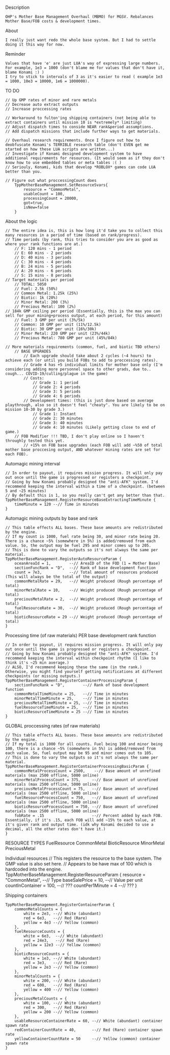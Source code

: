 Description
 
    OHP's Mother Base Management Overhaul (MBMO) for MGSV. Rebalances Mother Base/FOB costs & development times.

About

    I really just want redo the whole base system. But I had to settle doing it this way for now.

Reminder

    Values that have 'e' are just LUA's way of expressing large numbers.
    For example, 1e3 = 1000 (don't blame me for values that don't have it, blame Konami :) )
    I try to stick to intervals of 3 as it's easier to read ( example 1e3 = 1000, 10e3 = 10000, 1e6 = 1000000).

TO DO

    // Up GMP rates of minor and rare metals
    // Decrease auto extract outputs
    // Increase proccessing rates

    // Workaround to fulton'ing shipping containers (not being able to extract containers until mission 10 is *extremely* limiting)
    // Adjust dispatch times to conside NEAR rank&period assumptions.
    // Add dispatch missions that include further ways to get materials.
        
    // Overhaul research requirements. Once I figure out how to deobfuscate Konami's TERRIBLE research table (don't EVEN get me started on how these LUA scripts are written...)
    // Investigate if Konami designed development system to have additional requirements for resources. (It would seem as if they don't know how to use embedded tables or meta tables :( )
    // Seriouly, Konami, kids that develop *ROBLOX* games can code LUA better than you.
    
    // Figure out what proccessingCount does
        TppMotherBaseManagement.SetResourceSvars{
            resource = "CommonMetal",
            usableCount = 100,
            processingCount = 20000,
            got=true,
            isNew=false
        }

About the logic

    // The entire idea is, this is how long it'd take you to collect this many resources in a period of time (based on rank/progress).
    // Time periods (by rank, this tries to consider you are as good as where your rank functions are at.)
        // F: 120 mins - 1 period
        // E: 60 mins - 2 periods
        // D: 40 mins - 3 periods
        // C: 30 mins - 4 periods
        // B: 24 mins - 5 periods
        // A: 20 mins - 6 periods
        // S: 15 mins - 8 periods
    // Target materials per period
        // TOTAL: 5050
        // Fuel: 2.5k (50%)
        // Common Metal: 1.25k (25%)
        // Biotic: 1k (20%)
        // Minor Metal: 200 (3%)
        // Precious Metal: 100 (2%)
    // 184k GMP ceiling per period (Essentially, this is the max you can sell for your mining+process output, at each period, for this amount)
        // Fuel: 3 GMP per unit (3%/5k)
        // Common: 10 GMP per unit (11%/12.5k)
        // Biotic: 30 GMP per unit (16%/30k) 
        // Minor Metal: 220 GMP per unit (23%/44k)
        // Precious Metal: 780 GMP per unit (45%/84k)

    // More materials requirements (common, fuel, and biotic TBD others)
        // BASE UPGRADES
            // Each upgrade should take about 2 cycles (~4 hours) to achieve each (or until you build FOBs to add to proccessing rates).
            // Grade 4 has +5 individual limits for mother base only (I'm considering adding more personnel space to other grads, due to.. cough... COVID-19/culling/plague in the game)
            // Costs: 
                // Grade 1: 1 period
                // Grade 2: 4 periods
                // Grade 3: 5 periods
                // Grade 4: 6 periods
            // Development times: (this is just done based on average playthrough, also so it doesn't feel "cheaty". You are likely to be on mission 10-30 by grade 3.)
                // Grade 1: Instant
                // Grade 2: 30 minutes
                // Grade 3: 40 minutes
                // Grade 4: 10 minutes (Likely getting close to end of game.)
        // FOB Modifier !!! TBD, I don't play online so I haven't throughly tested this yet.
            // +15% on FOB base upgrades (each FOB will add ~%50 of total mother base proccesing output, AND whatever mining rates are set for each FOB).


Automagic mining interval

    // In order to payout, it requires mission progress. It will only pay out once until the game is progressed or registers a checkpoint.
    // Going by how Konami probably designed the "anti-AFK" system. I'd recommend keeping the interval within a time of a checkpoint. (between 5 and ~25 minutes)
    // By default this is 1, so you really can't get any better than that.
    TppMotherBaseManagement.RegisterResourceBaseExtractingTimeMinute {
        timeMinute = 120 --// Time in minutes
    }

Automagic mining outputs by base and rank

    // This table effects ALL bases. These base amounts are redistributed by the engine.
    // If my count is 1000, fuel rate being 30, and minor rate being 20. There is a chance ~5% (somewhere in 5%) is added/removed from each value. So, the output may be fuel 295 and minor comes up to 205.
    // This is done to vary the outputs so it's not always the same per material.
    TppMotherBaseManagement.RegisterAutoResourceParam {
        oceanAreaId = 1,        --// AreaID of the FOD (1 = Mother Base)
        sectionFuncRank = "D",  --// Rank of base development function
        count = 7e3,            --// Total amount of resources produced (This will always be the total of the output)
        commonMetalRate = 29,   --// Weight produced (Rough percentage of total)
        minorMetalRate = 10,    --// Weight produced (Rough percentage of total)
        preciousMetalRate = 2,  --// Weight produced (Rough percentage of total)
        fuelResourceRate = 30,  --// Weight produced (Rough percentage of total)
        bioticResourceRate = 29 --// Weight produced (Rough percentage of total)
    }

Processing time (of raw materials) PER base development rank function

    // In order to payout, it requires mission progress. It will only pay out once until the game is progressed or registers a checkpoint.
    // Going by how Konami probably designed the "anti-AFK" system. I'd recommend keeping the interval within checkpoint rhythm (I like to think it's ~25 min average.)
    // ALSO, I'd recommend keeping these the same (in the rank.) Otherwise, you might find yourself getting notifications at different checkpoints (or missing outputs.)
    TppMotherBaseManagement.RegisterContainerProcessingParam {
        sectionFuncRank = "D",        --// Rank of base development function
        commonMetalTimeMinute = 25,   --// Time in minutes
        minorMetalTimeMinute = 25,    --// Time in minutes
        preciousMetalTimeMinute = 25, --// Time in minutes
        fuelResourceTimeMinute = 25,  --// Time in minutes
        bioticResourceTimeMinute = 25 --// Time in minutes
    }

GLOBAL proccessing rates (of raw materials)
    
    // This table effects ALL bases. These base amounts are redistributed by the engine.
    // If my total is 1000 for all counts. Fuel being 100 and minor being 100, there is a chance ~5% (somewhere in 5%) is added/removed from each value. So, fuel output may be 95 and minor comes out to 105.
    // This is done to vary the outputs so it's not always the same per material.
    TppMotherBaseManagement.RegisterContainerProcessingBasicParam {
        commonMetalProcessCount = 2500,    --// Base amount of unrefined materials (max 2500 offline, 5000 online)
        minorMetalProcessCount = 375,     --// Base amount of unrefined materials (max 2500 offline, 5000 online)
        preciousMetalProcessCount = 75,   --// Base amount of unrefined materials (max 2500 offline, 5000 online)
        fuelResourceProcessCount = 750,   --// Base amount of unrefined materials (max 2500 offline, 5000 online)
        bioticResourceProcessCount = 750, --// Base amount of unrefined materials (max 2500 offline, 5000 online)
        fobRate = .15                     --// Percent added by each FOB. Essentially, if it's .15, each FOB will add ~15% to each value, at it's given rank and output time. (idk why Konami decided to use a decimal, all the other rates don't have it.)
    }

RESOURCE TYPES
    FuelResource
    CommonMetal
    BioticResource
    MinorMetal
    PreciousMetal

Individual resources
    // This registers the resource to the base system. The GMP value is also set here.
    // Appears to be have max of 100 which is hardcoded into the engine.
    TppMotherBaseManagement.RegisterResourceParam {
        resource = "CommonMetal", --// Type
        baseSalePrice = 10,       --// Value per unit
        countInContainer = 100,   --// ???
        countPer1Minute = 4       --// ???
    }

Shipping containers

    TppMotherBaseManagement.RegisterContainerParam {
        commonMetalCounts = {
            white = 2e3, --// White (abundant)
            red = 6e3,   --// Red (Rare)
            yellow = 4e3 --// Yellow (common)
        },
        fuelResourceCounts = {
            white = 6e3,  --// White (abundant)
            red = 24e3,   --// Red (Rare)
            yellow = 12e3 --// Yellow (common)
        },
        bioticResourceCounts = {
            white = 1e3, --// White (abundant)
            red = 3e3,   --// Red (Rare)
            yellow = 2e3 --// Yellow (common)
        },
        minorMetalCounts = {
            white = 200, --// White (abundant)
            red = 600,   --// Red (Rare)
            yellow = 400 --// Yellow (common)
        },
        preciousMetalCounts = {
            white = 100, --// White (abundant)
            red = 300,   --// Red (Rare)
            yellow = 200 --// Yellow (common)
        },
        usableResourceContainerRate = 60, --// White (abundant) container spawn rate
        redContainerCountRate = 40,       --// Red (Rare) container spawn rate
        yellowContainerCountRate = 50     --// Yellow (common) container spawn rate
    }